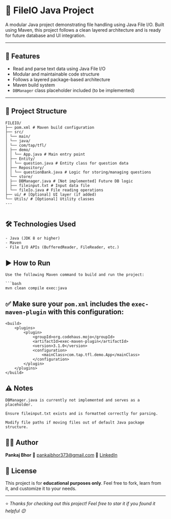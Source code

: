 # 📂 FileIO Java Project

A modular Java project demonstrating file handling using Java File I/O. Built using Maven, this project follows a clean layered architecture and is ready for future database and UI integration.

---

## 🚀 Features

- Read and parse text data using Java File I/O
- Modular and maintainable code structure
- Follows a layered package-based architecture
- Maven build system
- `DBManager` class placeholder included (to be implemented)

---

## 📁 Project Structure
```
FILEIO/
├── pom.xml # Maven build configuration
├── src/
│ └── main/
│ └── java/
│ └── com/tap/tfl/
│ ├── demo/
│ │ └── App.java # Main entry point
│ ├── Entity/
│ │ └── question.java # Entity class for question data
│ ├── Repository/
│ │ └── questionBank.java # Logic for storing/managing questions
│ └── store/
│ ├── DBManager.java # [Not implemented] Future DB logic
│ ├── fileinput.txt # Input data file
│ └── fileIo.java # File reading operations
├── ui/ # [Optional] UI layer (if added)
└── Utils/ # [Optional] Utility classes
---


```
## 🛠 Technologies Used
```
- Java (JDK 8 or higher)
- Maven
- File I/O APIs (BufferedReader, FileReader, etc.)

```

## ▶️ How to Run
```
Use the following Maven command to build and run the project:

```bash
mvn clean compile exec:java

```
## ✅ Make sure your `pom.xml` includes the `exec-maven-plugin` with this configuration:
```
<build>
    <plugins>
        <plugin>
            <groupId>org.codehaus.mojo</groupId>
            <artifactId>exec-maven-plugin</artifactId>
            <version>3.1.0</version>
            <configuration>
                <mainClass>com.tap.tfl.demo.App</mainClass>
            </configuration>
        </plugin>
    </plugins>
</build>
```

 ## ⚠️ Notes
 ```
DBManager.java is currently not implemented and serves as a placeholder.

Ensure fileinput.txt exists and is formatted correctly for parsing.

Modify file paths if moving files out of default Java package structure.
```

## 🙋‍♂️ Author

**Pankaj Bhor**
📧 [pankajbhor373@gmail.com](mailto:pankajbhor373@gmail.com)
🔗 [LinkedIn](https://www.linkedin.com/in/pankaj-bhor-ba469036b/)

## 📃 License

This project is for **educational purposes only**.
Feel free to fork, learn from it, and customize it to your needs.

---

⭐ *Thanks for checking out this project! Feel free to star it if you found it helpful 😊*

```

